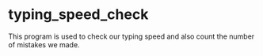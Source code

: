 # typing_speed_check
This program is used to check our typing speed and also count the number of mistakes we made.
